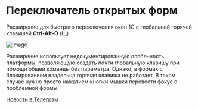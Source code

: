 # Переключатель открытых форм
Расширение для быстрого переключения окон 1С с глобальной горячей клавишей **Ctrl-Alt-O** (Щ)

![image](https://user-images.githubusercontent.com/42138875/230588229-7e6f3f85-3c18-44a0-a6fa-089ab0fa832c.png)

Расширение использует недокументированную особенность платформы, позволяющую создать *почти* глобальную клавишу при помощи общей команды без параметра.
Однако, в формах с блокированием владельца горячая клавиша не работает. В таком случае нужно просто нажатием кнопки мышки перевести фокус с проблемной формы.

[Новости в Телеграм](https://t.me/JuniorOneS/533)
